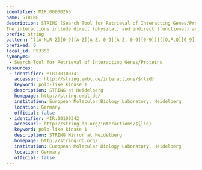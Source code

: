 ```yaml
---
identifier: MIR:00000265
name: STRING
description: STRING (Search Tool for Retrieval of Interacting Genes/Proteins) is a database of known and predicted protein interactions.
The interactions include direct (physical) and indirect (functional) associations; they are derived from four sources:Genomic Context, High-throughput Experiments,(Conserved) Coexpression, Previous Knowledge. STRING quantitatively integrates interaction data from these sources for a large number of organisms, and transfers information between these organisms where applicable.
prefix: string
pattern: ^([A-N,R-Z][0-9][A-Z][A-Z, 0-9][A-Z, 0-9][0-9])|([O,P,Q][0-9][A-Z, 0-9][A-Z, 0-9][A-Z, 0-9][0-9])|([0-9][A-Za-z0-9]{3})$
prefixed: 0
local_id: P53350
synonyms:
 - Search Tool for Retrieval of Interacting Genes/Proteins
resources:
 - identifier: MIR:00100341
   accessurl: http://string.embl.de/interactions/${lid}
   keyword: polo-like kinase 1
   description: STRING at Heidelberg
   homepage: http://string.embl.de/
   institution: European Molecular Biology Laboratory, Heidelberg
   location: Germany
   official: false
 - identifier: MIR:00100342
   accessurl: http://string-db.org/interactions/${lid}
   keyword: polo-like kinase 1
   description: STRING Mirror at Heidelberg
   homepage: http://string-db.org/
   institution: European Molecular Biology Laboratory, Heidelberg
   location: Germany
   official: false
---
```

